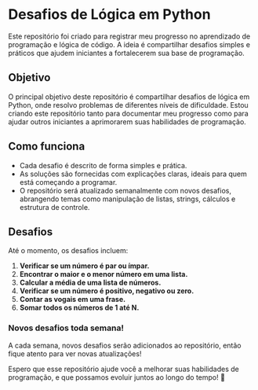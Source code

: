 # Desafios de Lógica em Python

Este repositório foi criado para registrar meu progresso no aprendizado de programação e lógica de código. A ideia é compartilhar desafios simples e práticos que ajudem iniciantes a fortalecerem sua base de programação.

## Objetivo

O principal objetivo deste repositório é compartilhar desafios de lógica em Python, onde resolvo problemas de diferentes níveis de dificuldade. Estou criando este repositório tanto para documentar meu progresso como para ajudar outros iniciantes a aprimorarem suas habilidades de programação.

## Como funciona

- Cada desafio é descrito de forma simples e prática.
- As soluções são fornecidas com explicações claras, ideais para quem está começando a programar.
- O repositório será atualizado semanalmente com novos desafios, abrangendo temas como manipulação de listas, strings, cálculos e estrutura de controle.

## Desafios

Até o momento, os desafios incluem:

1. **Verificar se um número é par ou ímpar.**
2. **Encontrar o maior e o menor número em uma lista.**
3. **Calcular a média de uma lista de números.**
4. **Verificar se um número é positivo, negativo ou zero.**
5. **Contar as vogais em uma frase.**
6. **Somar todos os números de 1 até N.**

### Novos desafios toda semana!

A cada semana, novos desafios serão adicionados ao repositório, então fique atento para ver novas atualizações!

Espero que esse repositório ajude você a melhorar suas habilidades de programação, e que possamos evoluir juntos ao longo do tempo! 🚀

